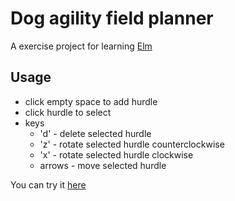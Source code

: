 # Dog agility field planner

A exercise project for learning [Elm](http://elm-lang.org/)

## Usage

- click empty space to add hurdle
- click hurdle to select
- keys
    - 'd' - delete selected hurdle
    - 'z' - rotate selected hurdle counterclockwise
    - 'x' - rotate selected hurdle clockwise
    - arrows - move selected hurdle

You can try it [here](http://juranki.github.io/agilityplan/)
